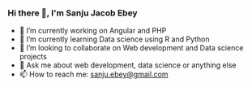 ### Hi there 👋, I'm Sanju Jacob Ebey

<!--
**sanjuebey/sanjuebey** is a ✨ _special_ ✨ repository because its `README.md` (this file) appears on your GitHub profile.

Here are some ideas to get you started:
- 😄 Pronouns: ...
- ⚡ Fun fact: ...
-->
- 🔭 I’m currently working on Angular and PHP
- 🌱 I’m currently learning Data science using R and Python
- 👯 I’m looking to collaborate on Web development and Data science projects
- 💬 Ask me about web development, data science or anything else
- 📫 How to reach me: sanju.ebey@gmail.com


